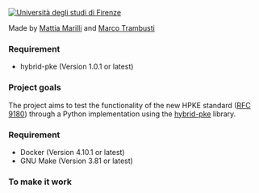 [![Università degli studi di Firenze](https://i.imgur.com/1NmBfH0.png)](https://ingegneria.unifi.it)

Made by [Mattia Marilli](https://github.com/mattiamarilli) and [Marco Trambusti](https://github.com/MarcoTrambusti)

### Requirement
 - hybrid-pke (Version 1.0.1 or latest)

### Project goals
The project aims to test the functionality of the new HPKE standard ([RFC 9180](https://datatracker.ietf.org/doc/rfc9180/)) through a Python implementation using the [hybrid-pke](https://github.com/capeprivacy/hybrid-pke) library.

### Requirement
 - Docker (Version 4.10.1 or latest)
 - GNU Make (Version 3.81 or latest)
 
### To make it work
